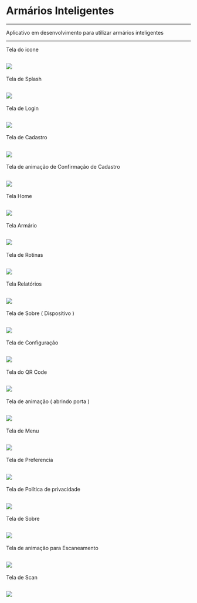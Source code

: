 Armários Inteligentes
===============================================

--------------------

Aplicativo em desenvolvimento para utilizar armários inteligentes

 --------------------
 
 Tela do icone
 
 ![](https://github.com/jacksonn455/armarios_inteligentes_app/blob/master/icone.png)
--------------------
 
 Tela de Splash
 
 ![](https://github.com/jacksonn455/armarios_inteligentes_app/blob/master/Splash.png)
--------------------
 Tela de Login
 
 ![](https://github.com/jacksonn455/armarios_inteligentes_app/blob/master/login2.png)
--------------------
 
  Tela de Cadastro
 
 ![](https://github.com/jacksonn455/armarios_inteligentes_app/blob/master/cadastrar.png)
--------------------

 Tela de animação de Confirmação de Cadastro
 
 ![](https://github.com/jacksonn455/armarios_inteligentes_app/blob/master/confirma%C3%A7%C3%A3o%20cadastro.png)
--------------------

 Tela Home
 
 ![](https://github.com/jacksonn455/armarios_inteligentes_app/blob/master/homeTab.png)
--------------------

 Tela Armário
 
 ![](https://github.com/jacksonn455/armarios_inteligentes_app/blob/master/armarioo.png)
--------------------

 Tela de Rotinas
 
 ![](https://github.com/jacksonn455/armarios_inteligentes_app/blob/master/rotinas.png)
--------------------

 Tela Relatórios
 
 ![](https://github.com/jacksonn455/armarios_inteligentes_app/blob/master/relatorio.png)
--------------------

 Tela de Sobre ( Dispositivo )
 
 ![](https://github.com/jacksonn455/armarios_inteligentes_app/blob/master/Sobre%20(%20dispositivo%20).png)
--------------------

 Tela de Configuração
 
 ![](https://github.com/jacksonn455/armarios_inteligentes_app/blob/master/config.png)
--------------------

 Tela do QR Code
 
 ![](https://github.com/jacksonn455/armarios_inteligentes_app/blob/master/qr%20do%20armario%20cadastrado.png)
--------------------

 Tela de animação ( abrindo porta )
 
 ![](https://github.com/jacksonn455/armarios_inteligentes_app/blob/master/abrirportaa.png)
--------------------
 
 Tela de Menu
 
 ![](https://github.com/jacksonn455/armarios_inteligentes_app/blob/master/menus.png)
--------------------

 Tela de Preferencia
 
 ![](https://github.com/jacksonn455/armarios_inteligentes_app/blob/master/preferencia.png)
--------------------

 Tela de Política de privacidade
 
 ![](https://github.com/jacksonn455/armarios_inteligentes_app/blob/master/privacidade.png)
--------------------

 Tela de Sobre
 
 ![](https://github.com/jacksonn455/armarios_inteligentes_app/blob/master/Sobre%203.png)
--------------------
 
 Tela de animação para Escaneamento
 
 ![](https://github.com/jacksonn455/armarios_inteligentes_app/blob/master/qrscann.png)
--------------------

 Tela de Scan
 
 ![](https://github.com/jacksonn455/armarios_inteligentes_app/blob/master/qr%20codee.png)
--------------------
